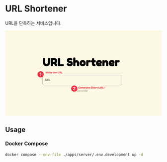 # URL Shortener

URL을 단축하는 서비스입니다.

![image](./images/Thumbnail.png)

## Usage

### Docker Compose

```sh
docker compose --env-file ./apps/server/.env.development up -d
```
